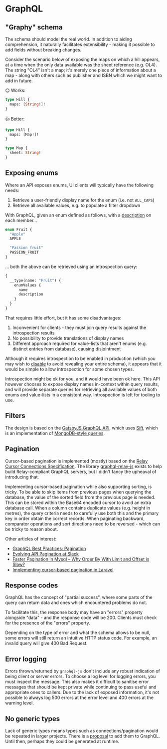 # GraphQL

## "Graphy" schema

The schema should model the real world. In addition to aiding comprehension, it naturally facilitates extensibility - making it possible to add fields without breaking changes.

Consider the scenario below of exposing the maps on which a hill appears, at a time when the only data available was the sheet reference (e.g. OL4). The string "OL4" isn't a map; it's merely one piece of information about a map - along with others such as publisher and ISBN which we might want to add in future.

😐 Works:

```graphql
type Hill {
  maps: [String!]!
}
```

👍 Better:

```graphql
type Hill {
  maps: [Map!]!
}

type Map {
  sheet: String!
}
```

## Exposing enums

Where an API exposes enums, UI clients will typically have the following needs:

1. Retrieve a user-friendly display name for the enum (i.e. not `ALL_CAPS`)
1. Retrieve all available values, e.g. to populate a filter dropdown

With GraphQL, given an enum defined as follows, with a [description](https://graphql.github.io/graphql-spec/June2018/#sec-Descriptions) on each member...

```graphql
enum Fruit {
  "Apple"
  APPLE

  "Passion fruit"
  PASSION_FRUIT
}
```

... both the above can be retrieved using an introspection query:

```graphql
{
  __type(name: "Fruit") {
    enumValues {
      name
      description
    }
  }
}
```

That requires little effort, but it has some disadvantages:

1. Inconvenient for clients - they must join query results against the introspection results
1. No possibility to provide translations of display names
1. Different approach required for value-lists that aren't enums (e.g. distinct entries from database), causing disjointment

Although it requires introspection to be enabled in production (which you may wish to [disable](https://github.com/helfer/graphql-disable-introspection) to avoid revealing your entire schema), it appears that it would be simple to allow introspection for some chosen types.

Introspection might be ok for you, and it would have been ok here. This API however chooses to expose display names in-context within query results, and will provide separate queries for retrieving all available values of both enums and value-lists in a consistent way. Introspection is left for tooling to use.

## Filters

The design is based on the [GatsbyJS GraphQL API](https://www.gatsbyjs.org/docs/graphql-reference/#filter), which uses [Sift](https://www.npmjs.com/package/sift), which is an implementation of [MongoDB-style queries](https://docs.mongodb.com/manual/reference/operator/query/).

## Pagination

Cursor-based pagination is implemented (mostly) based on the [Relay Cursor Connections Specification](https://facebook.github.io/relay/graphql/connections.htm). The library [graphql-relay-js](https://github.com/graphql/graphql-relay-js) exists to help build Relay-compliant GraphQL servers, but I didn't fancy the upheaval of introducing that.

Implementing cursor-based pagination while also supporting sorting, is tricky. To be able to skip items from previous pages when querying the database, the value of the sorted field from the previous page is needed. This can be stored within the Base64 encoded cursor to avoid an extra database call. When a column contains duplicate values (e.g. height in metres), the query criteria needs to carefully use both this and the primary key in order obtain the correct records. When paginating backward, comparator operations and sort directions need to be reversed - which can be tricky to reason about.

Other articles of interest:

- [GraphQL Best Practices: Pagination](https://graphql.org/learn/pagination/)
- [Evolving API Pagination at Slack](https://slack.engineering/evolving-api-pagination-at-slack-1c1f644f8e12)
- [Faster Pagination in Mysql – Why Order By With Limit and Offset is Slow?](https://www.eversql.com/faster-pagination-in-mysql-why-order-by-with-limit-and-offset-is-slow)
- [Implementing cursor-based pagination in Laravel](https://simonkollross.de/posts/implementing-cursor-based-pagination-in-laravel)

## Response codes

GraphQL has the concept of "partial success", where some parts of the query can return data and ones which encountered problems do not.

To facilitate this, the response body may have an "errors" property alongside "data" - and the response code will be 200. Clients must check for the presence of the "errors" property.

Depending on the type of error and what the schema allows to be null, some errors will still return an intuitive HTTP status code. For example, an invalid query will give 400 Bad Request.

## Error logging

Errors thrown/returned by `graphql-js` don't include any robust indication of being client or server errors. To choose a log level for logging errors, you must inspect the message. This also makes it difficult to sanitise error messages that should be kept private while continuing to pass useful and appropriate ones to callers. Due to the lack of exposed information, it's not possible to always log 500 errors at the error level and 400 errors at the warning level.

## No generic types

Lack of generic types means types such as connections/pagination would be repeated in larger projects. There is a [proposal](https://github.com/graphql/graphql-spec/issues/190) to add them to GraphQL. Until then, perhaps they could be generated at runtime.
